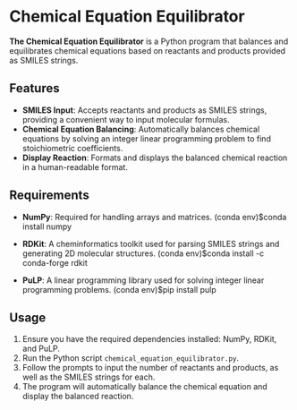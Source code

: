 # Chemical Equation Equilibrator

**The Chemical Equation Equilibrator** is a Python program that balances and equilibrates chemical equations based on reactants and products provided as SMILES strings.

## Features

- **SMILES Input**: Accepts reactants and products as SMILES strings, providing a convenient way to input molecular formulas.
- **Chemical Equation Balancing**: Automatically balances chemical equations by solving an integer linear programming problem to find stoichiometric coefficients.
- **Display Reaction**: Formats and displays the balanced chemical reaction in a human-readable format.

## Requirements

- **NumPy**: Required for handling arrays and matrices.
(conda env)$conda install numpy

- **RDKit**: A cheminformatics toolkit used for parsing SMILES strings and generating 2D molecular structures.
(conda env)$conda install -c conda-forge rdkit

- **PuLP**: A linear programming library used for solving integer linear programming problems.
(conda env)$pip install pulp

## Usage

1. Ensure you have the required dependencies installed: NumPy, RDKit, and PuLP.
2. Run the Python script `chemical_equation_equilibrator.py`.
3. Follow the prompts to input the number of reactants and products, as well as the SMILES strings for each.
4. The program will automatically balance the chemical equation and display the balanced reaction.
